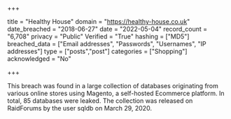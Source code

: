 +++

title = "Healthy House"
domain = "https://healthy-house.co.uk"
date_breached = "2018-06-27"
date = "2022-05-04"
record_count = "6,708"
privacy = "Public"
Verified = "True"
hashing = ["MD5"]
breached_data = ["Email addresses", "Passwords", "Usernames", "IP addresses"]
type = ["posts","post"]
categories = ["Shopping"]
acknowledged = "No"


+++


This breach was found in a large collection of databases originating from various online stores using Magento, a self-hosted Ecommerce platform. In total, 85 databases were leaked. The collection was released on RaidForums by the user sqldb on March 29, 2020.

